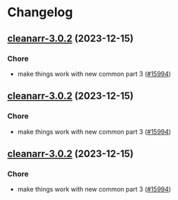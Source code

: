 # Changelog



## [cleanarr-3.0.2](https://github.com/truecharts/charts/compare/cleanarr-2.0.13...cleanarr-3.0.2) (2023-12-15)

### Chore

- make things work with new common part 3 ([#15994](https://github.com/truecharts/charts/issues/15994))
  
  


## [cleanarr-3.0.2](https://github.com/truecharts/charts/compare/cleanarr-2.0.13...cleanarr-3.0.2) (2023-12-15)

### Chore

- make things work with new common part 3 ([#15994](https://github.com/truecharts/charts/issues/15994))
  
  


## [cleanarr-3.0.2](https://github.com/truecharts/charts/compare/cleanarr-2.0.13...cleanarr-3.0.2) (2023-12-15)

### Chore

- make things work with new common part 3 ([#15994](https://github.com/truecharts/charts/issues/15994))
  
  